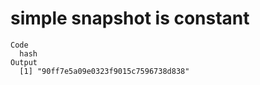 # simple snapshot is constant

    Code
      hash
    Output
      [1] "90ff7e5a09e0323f9015c7596738d838"

